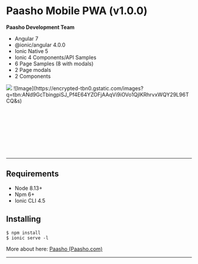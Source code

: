 Paasho Mobile PWA (v1.0.0)
==========
**Paasho Development Team** 

* Angular 7
* @ionic/angular 4.0.0
* Ionic Native 5
* Ionic 4 Components/API Samples
* 6 Page Samples (8 with modals)
* 2 Page modals
* 2 Components
<img src="https://encrypted-tbn0.gstatic.com/images?q=tbn:ANd9GcTbingpiSJ_Pf4E64YZOFjAAqVi9iOVo1QjlKRhrvxWQY29L96TCQ&s" />
![Image](https://encrypted-tbn0.gstatic.com/images?q=tbn:ANd9GcTbingpiSJ_Pf4E64YZOFjAAqVi9iOVo1QjlKRhrvxWQY29L96TCQ&s)


<br><br><br><br><br><br><br>

---

Requirements
------------

* Node 8.13+
* Npm 6+
* Ionic CLI 4.5

Installing
------------

```
$ npm install
$ ionic serve -l
```

More about here: [Paasho (Paasho.com)](https://Paasho.com)

___

